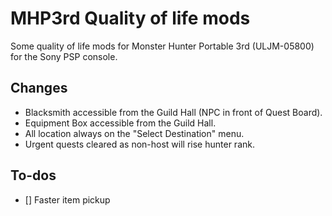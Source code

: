 # MHP3rd Quality of life mods

Some quality of life mods for Monster Hunter Portable 3rd (ULJM-05800) for the Sony PSP console.

## Changes

- Blacksmith accessible from the Guild Hall (NPC in front of Quest Board).
- Equipment Box accessible from the Guild Hall.
- All location always on the "Select Destination" menu.
- Urgent quests cleared as non-host will rise hunter rank.

## To-dos
- [] Faster item pickup
